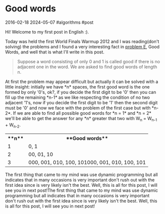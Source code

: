 # Good words
2016-02-18 2024-05-07 #algorithms #post

Hi! Welcome to my first post in English :).

Today was held the first World Finals Warmup 2012 and I was reading(don't solving) the problems and I found a very interesting fact in [problem E](http://uva.onlinejudge.org/contests/296-e6f9c1dc/12437.html), Good Words, and well that is what I'll write in this post.

<blockquote>
Suppose a word consisting of only 0 and 1 is called good if there is no adjacent one in the word. We are asked to find good words of length n.
</blockquote>

<p>At first the problem may appear difficult but actually it can be solved with a little insight: initially we have *n* spaces, the first good word is the one formed by only '0's, ok?, if you decide the first digit to be '0' then you can fill up the remaining *n-1* as we like respecting the condition of no two adjacent '1's, now if you decide the first digit to be '1' then the second digit must be '0' and now we face with the problem of the first case but with *n-2*. If we are able to find all possible good words for *n = 1* and *n = 2* we'll be able to get the answer for any *n* greater that two with W<sub>n</sub> = W<sub>n-1</sub> + W<sub>n-2</sub>.</p>

<table class="table">
  <tr><th>**n**</th><th>**Good words**</th></tr>
  <tr><td>1</td><td>0, 1</td></tr>
  <tr><td>2</td><td>00, 01, 10</td></tr>
  <tr><td>3</td><td>000, 001, 010, 100, 101000, 001, 010, 100, 101</td></tr>
</table>

The first thing that came to my mind was use dynamic programming but all indicates that in many occasions is very important don't rush out with the first idea since is very likely  isn't the best. Well, this is all for this post, I will see you in next post!The first thing that came to my mind was use dynamic programming but all indicates that in many occasions is very important don't rush out with the first idea since is very likely  isn't the best. Well, this is all for this post, I will see you in next post!
